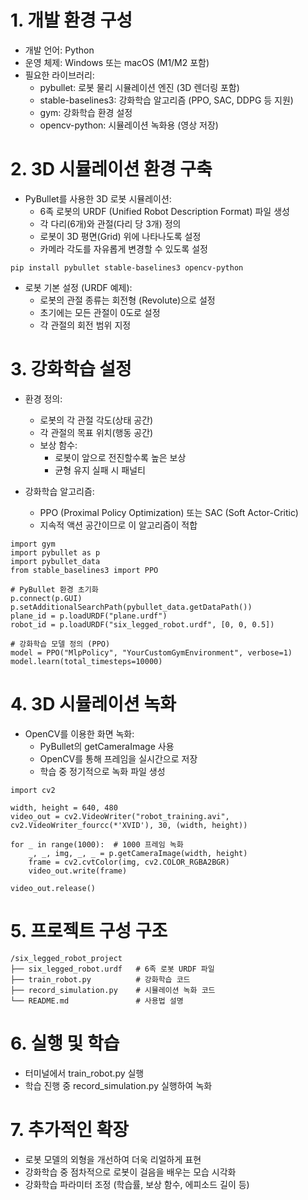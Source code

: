 # 1. 개발 환경 구성
- 개발 언어: Python
- 운영 체제: Windows 또는 macOS (M1/M2 포함)
- 필요한 라이브러리:
    - pybullet: 로봇 물리 시뮬레이션 엔진 (3D 렌더링 포함)
    - stable-baselines3: 강화학습 알고리즘 (PPO, SAC, DDPG 등 지원)
    - gym: 강화학습 환경 설정
    - opencv-python: 시뮬레이션 녹화용 (영상 저장)

# 2. 3D 시뮬레이션 환경 구축
- PyBullet를 사용한 3D 로봇 시뮬레이션:
    - 6족 로봇의 URDF (Unified Robot Description Format) 파일 생성
    - 각 다리(6개)와 관절(다리 당 3개) 정의
    - 로봇이 3D 평면(Grid) 위에 나타나도록 설정
    - 카메라 각도를 자유롭게 변경할 수 있도록 설정

```
pip install pybullet stable-baselines3 opencv-python
```
- 로봇 기본 설정 (URDF 예제):
    - 로봇의 관절 종류는 회전형 (Revolute)으로 설정
    - 초기에는 모든 관절이 0도로 설정
    - 각 관절의 회전 범위 지정

# 3. 강화학습 설정
- 환경 정의:
    - 로봇의 각 관절 각도(상태 공간)
    - 각 관절의 목표 위치(행동 공간)
    - 보상 함수:
        - 로봇이 앞으로 전진할수록 높은 보상
        - 균형 유지 실패 시 패널티

- 강화학습 알고리즘:
    - PPO (Proximal Policy Optimization) 또는 SAC (Soft Actor-Critic)
    - 지속적 액션 공간이므로 이 알고리즘이 적합

```
import gym
import pybullet as p
import pybullet_data
from stable_baselines3 import PPO

# PyBullet 환경 초기화
p.connect(p.GUI)
p.setAdditionalSearchPath(pybullet_data.getDataPath())
plane_id = p.loadURDF("plane.urdf")
robot_id = p.loadURDF("six_legged_robot.urdf", [0, 0, 0.5])

# 강화학습 모델 정의 (PPO)
model = PPO("MlpPolicy", "YourCustomGymEnvironment", verbose=1)
model.learn(total_timesteps=10000)
```

# 4. 3D 시뮬레이션 녹화
- OpenCV를 이용한 화면 녹화:
    - PyBullet의 getCameraImage 사용
    - OpenCV를 통해 프레임을 실시간으로 저장
    - 학습 중 정기적으로 녹화 파일 생성

```
import cv2

width, height = 640, 480
video_out = cv2.VideoWriter("robot_training.avi", cv2.VideoWriter_fourcc(*'XVID'), 30, (width, height))

for _ in range(1000):  # 1000 프레임 녹화
    _, _, img, _, _ = p.getCameraImage(width, height)
    frame = cv2.cvtColor(img, cv2.COLOR_RGBA2BGR)
    video_out.write(frame)

video_out.release()
```

# 5. 프로젝트 구성 구조
```
/six_legged_robot_project
├── six_legged_robot.urdf   # 6족 로봇 URDF 파일
├── train_robot.py          # 강화학습 코드
├── record_simulation.py    # 시뮬레이션 녹화 코드
└── README.md               # 사용법 설명
```

# 6. 실행 및 학습
- 터미널에서 train_robot.py 실행
- 학습 진행 중 record_simulation.py 실행하여 녹화

# 7. 추가적인 확장
- 로봇 모델의 외형을 개선하여 더욱 리얼하게 표현
- 강화학습 중 점차적으로 로봇이 걸음을 배우는 모습 시각화
- 강화학습 파라미터 조정 (학습률, 보상 함수, 에피소드 길이 등)

